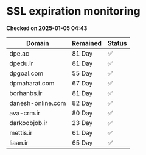 # SSL expiration monitoring

**Checked on 2025-01-05 04:43**

| Domain | Remained | Status       |
|--------|----------|--------------|
| dpe.ac     | 81 Day   | ✅ |
| dpedu.ir     | 81 Day   | ✅ |
| dpgoal.com     | 55 Day   | ✅ |
| dpmaharat.com     | 67 Day   | ✅ |
| borhanbs.ir     | 81 Day   | ✅ |
| danesh-online.com     | 82 Day   | ✅ |
| ava-crm.ir     | 80 Day   | ✅ |
| darkoobjob.ir     | 23 Day   | ✅ |
| mettis.ir     | 61 Day   | ✅ |
| liaan.ir     | 65 Day   | ✅ |
